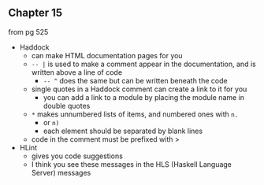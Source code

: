 ## Chapter 15
from pg 525

* Haddock
    * can make HTML documentation pages for you
    * `-- |` is used to make a comment appear in the documentation, and is written above a line of code
        * `-- ^` does the same but can be written beneath the code
    * single quotes in a Haddock comment can create a link to it for you
        * you can add a link to a module by placing the module name in double quotes
    * `*` makes unnumbered lists of items, and numbered ones with `n.`
        * or `n)`
        * each element should be separated by blank lines
    * code in the comment must be prefixed with >
* HLint
    * gives you code suggestions
    * I think you see these messages in the HLS (Haskell Language Server) messages
